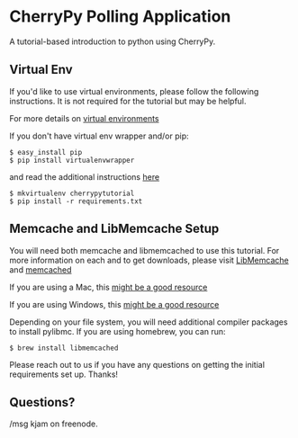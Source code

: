 CherryPy Polling Application
=========================

A tutorial-based introduction to python using CherryPy. 

Virtual Env
------------

If you'd like to use virtual environments, please follow the following instructions. It is not required for the tutorial but may be helpful.

For more details on [virtual environments](http://www.doughellmann.com/projects/virtualenvwrapper/)

If you don't have virtual env wrapper and/or pip: 
    
    $ easy_install pip
    $ pip install virtualenvwrapper
    
and read the additional instructions [here](http://virtualenvwrapper.readthedocs.org/en/latest/install.html)


    $ mkvirtualenv cherrypytutorial
    $ pip install -r requirements.txt


Memcache and LibMemcache Setup
-------------------------
You will need both memcache and libmemcached to use this tutorial. For more information on each and to get downloads, please visit [LibMemcache](https://launchpad.net/libmemcached/) and [memcached](http://memcached.org/)

If you are using a Mac, this [might be a good resource](http://tugdualgrall.blogspot.com/2011/11/installing-memcached-on-mac-os-x-and.html)

If you are using Windows, this [might be a good resource](http://www.codeforest.net/how-to-install-memcached-on-windows-machine)

Depending on your file system, you will need additional compiler packages to install pylibmc. If you are using homebrew, you can run:

    $ brew install libmemcached

Please reach out to us if you have any questions on getting the initial requirements set up. Thanks!


Questions?
----------
/msg kjam on freenode.

